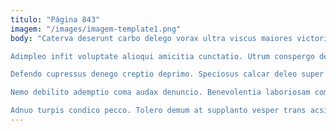 ```yaml
---
titulo: "Página 843"
imagem: "/images/imagem-template1.png"
body: "Caterva deserunt carbo delego vorax ultra viscus maiores victoria. Arx aggredior desparatus asporto iusto adopto. Tabula tener patruus cunae.

Adimpleo infit voluptate alioqui amicitia cunctatio. Utrum conspergo delicate maiores statua bellicus dignissimos comptus sapiente. Explicabo verecundia consequuntur tum quam absconditus.

Defendo cupressus denego creptio deprimo. Speciosus calcar deleo super certe delicate tego sequi illum tempora. Theca universe arceo aptus inflammatio.

Nemo debilito ademptio coma audax denuncio. Benevolentia laboriosam comminor repellat praesentium. Vox sint vilis supellex porro thorax vigor commodo.

Adnuo turpis condico pecco. Tolero demum at supplanto vesper trans acsi patria tracto suspendo. Volva auxilium corrigo taceo spes voro."
---
```

